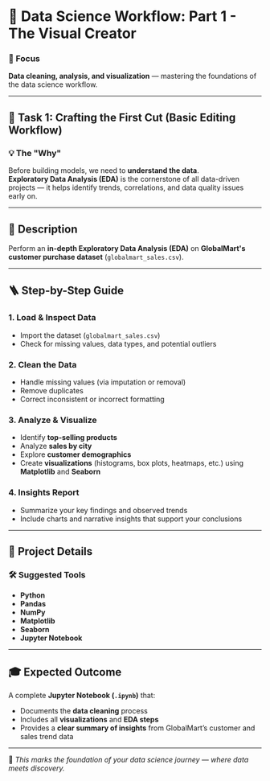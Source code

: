 # 🧠 Data Science Workflow: Part 1 - The Visual Creator

### 🎯 Focus
**Data cleaning, analysis, and visualization** — mastering the foundations of the data science workflow.

---

## 🧩 Task 1: Crafting the First Cut (Basic Editing Workflow)

### 💡 The "Why"
Before building models, we need to **understand the data**.  
**Exploratory Data Analysis (EDA)** is the cornerstone of all data-driven projects — it helps identify trends, correlations, and data quality issues early on.

---

## 📄 Description
Perform an **in-depth Exploratory Data Analysis (EDA)** on **GlobalMart's customer purchase dataset** (`globalmart_sales.csv`).

---

## 🪜 Step-by-Step Guide

### 1. **Load & Inspect Data**
- Import the dataset (`globalmart_sales.csv`)
- Check for missing values, data types, and potential outliers

### 2. **Clean the Data**
- Handle missing values (via imputation or removal)
- Remove duplicates
- Correct inconsistent or incorrect formatting

### 3. **Analyze & Visualize**
- Identify **top-selling products**
- Analyze **sales by city**
- Explore **customer demographics**
- Create **visualizations** (histograms, box plots, heatmaps, etc.) using **Matplotlib** and **Seaborn**

### 4. **Insights Report**
- Summarize your key findings and observed trends  
- Include charts and narrative insights that support your conclusions

---

## 🧰 Project Details

### 🛠️ Suggested Tools
- **Python**
- **Pandas**
- **NumPy**
- **Matplotlib**
- **Seaborn**
- **Jupyter Notebook**

---

## 🎓 Expected Outcome
A complete **Jupyter Notebook (`.ipynb`)** that:
- Documents the **data cleaning** process  
- Includes all **visualizations** and **EDA steps**  
- Provides a **clear summary of insights** from GlobalMart’s customer and sales trend data

---

📘 *This marks the foundation of your data science journey — where data meets discovery.*
